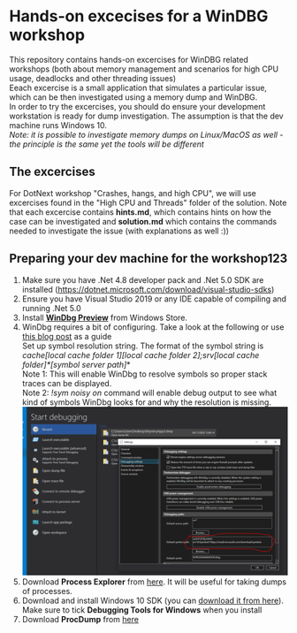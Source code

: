 # Hands-on excecises for a WinDBG workshop
This repository contains hands-on excercises for WinDBG related workshops (both about memory management and scenarios for high CPU usage, deadlocks and other threading issues)  
Eeach excercise is a small application that simulates a particular issue, which can be then investigated using a memory dump and WinDBG.  
In order to try the excercises, you should do ensure your development workstation is ready for dump investigation. The assumption is that the dev machine runs Windows 10.  
*Note: it is possible to investigate memory dumps on Linux/MacOS as well - the principle is the same yet the tools will be different*

## The excercises
For DotNext workshop "Crashes, hangs, and high CPU", we will use excercises found in the "High CPU and Threads" folder of the solution. Note that each excercise contains **hints.md**, which contains hints on how the case can be investigated and **solution.md** which contains the commands needed to investigate the issue (with explanations as well :)) 

## Preparing your dev machine for the workshop123
1. Make sure you have .Net 4.8 developer pack and .Net 5.0 SDK are installed (https://dotnet.microsoft.com/download/visual-studio-sdks)
2. Ensure you have Visual Studio 2019 or any IDE capable of compiling and running .Net 5.0
3. Install [**WinDbg Preview**](https://www.microsoft.com/en-us/p/windbg-preview/9pgjgd53tn86?activetab=pivot:overviewtab) from Windows Store.
4. WinDbg requires a bit of configuring. Take a look at the following or use [this blog post](http://www.graymatterdeveloper.com/2020/02/12/setting-up-windbg/) as a guide  
  Set up symbol resolution string. The format of the symbol string is **cache*[local cache folder 1]*[local cache folder 2];srv*[local cache folder]*[symbol server path]**  
  Note 1: This will enable WinDbg to resolve symbols so proper stack traces can be displayed.  
  Note 2: *!sym noisy on* command will enable debug output to see what kind of symbols WinDbg looks for and why the resolution is missing.
  ![](https://github.com/myarichuk/Memory-Leak-Investigation-Workshop/blob/master/Images/SymbolsInWinDBG.PNG) 
5. Download **Process Explorer** from [here](https://docs.microsoft.com/en-us/sysinternals/downloads/process-explorer). It will be useful for taking dumps of processes.
6. Download and install Windows 10 SDK (you can [download it from here](https://developer.microsoft.com/en-us/windows/downloads/windows-10-sdk/)). Make sure to tick **Debugging Tools for Windows** when you install
7. Download **ProcDump** from [here](https://docs.microsoft.com/en-us/sysinternals/downloads/procdump)
